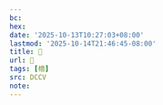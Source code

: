 ```yaml
---
bc:
hex:
date: '2025-10-13T10:27:03+08:00'
lastmod: '2025-10-14T21:46:45-08:00'
title: 􂸋
url: 􂸋
tags: [檣]
src: DCCV
note:
---
```

